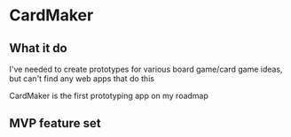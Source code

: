 # CardMaker

## What it do

I've needed to create prototypes for various board game/card game ideas, but can't find any web apps that do this

CardMaker is the first prototyping app on my roadmap 

## MVP feature set

